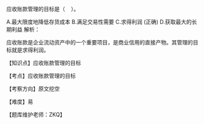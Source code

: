 <p>应收账款管理的目标是（ &nbsp; &nbsp;）。</p>
A.最大限度地降低存货成本
B.满足交易性需要
C.求得利润  (正确)
D.获取最大的长期利益
解析：<p>应收账款是企业流动资产中的一个重要项目，是商业信用的直接产物。其管理的目标就是求得利润。</p><p>【知识点】应收账款管理的目标</p><p>【考点】应收账款管理的目标</p><p>【考察方向】原文挖空</p><p>【难度】易</p><p>【题库维护老师：ZKQ】</p>

